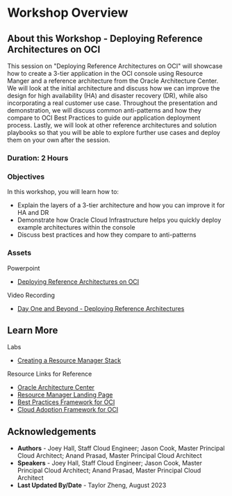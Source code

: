# Workshop Overview

## About this Workshop - Deploying Reference Architectures on OCI

This session on "Deploying Reference Architectures on OCI" will showcase how to create a 3-tier application in the OCI console using Resource Manger and a reference architecture from the Oracle Architecture Center. We will look at the initial architecture and discuss how we can improve the design for high availability (HA) and disaster recovery (DR), while also incorporating a real customer use case. Throughout the presentation and demonstration, we will discuss common anti-patterns and how they compare to OCI Best Practices to guide our application deployment process. Lastly, we will look at other reference architectures and solution playbooks so that you will be able to explore further use cases and deploy them on your own after the session.

### **Duration: 2 Hours**

### Objectives

In this workshop, you will learn how to:
* Explain the layers of a 3-tier architecture and how you can improve it for HA and DR
* Demonstrate how Oracle Cloud Infrastructure helps you quickly deploy example architectures within the console
* Discuss best practices and how they compare to anti-patterns

### **Assets**

Powerpoint
* [Deploying Reference Architectures on OCI](https://objectstorage.us-ashburn-1.oraclecloud.com/p/B2DYhmeZDiOMzOM5CLy49WMysr2V4482bMflvv0P0Qr5YLfJdbXc_MsvZhTz1N-h/n/ociobtnas/b/Ref_Architecture/o/TUT2550_Deploying%20Reference%20Architectures%20in%20OCI.pdf)

Video Recording
* [Day One and Beyond - Deploying Reference Architectures](https://www.youtube.com/watch?v=erkTQpys8do&ab_channel=OracleLearning)

## Learn More

Labs
* [Creating a Resource Manager Stack](https://livelabs.oracle.com/pls/apex/f?p=133:180:17329166674129::::wid:611)

Resource Links for Reference
* [Oracle Architecture Center](https://docs.oracle.com/solutions/?q=&cType=reference-architectures&sort=date-desc&lang=en)
* [Resource Manager Landing Page](https://www.oracle.com/devops/resource-manager/)
* [Best Practices Framework for OCI](https://docs.oracle.com/en/solutions/oci-best-practices/#GUID-5F2D2745-934E-409A-A7BA-D0976F727845)
* [Cloud Adoption Framework for OCI](https://www.oracle.com/cloud/cloud-adoption-framework/)



## Acknowledgements
* **Authors** - Joey Hall, Staff Cloud Engineer; Jason Cook, Master Principal Cloud Architect; Anand Prasad, Master Principal Cloud Architect
* **Speakers** - Joey Hall, Staff Cloud Engineer; Jason Cook, Master Principal Cloud Architect; Anand Prasad, Master Principal Cloud Architect
* **Last Updated By/Date** - Taylor Zheng, August 2023
